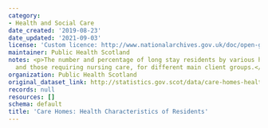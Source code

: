 ```yaml
---
category:
- Health and Social Care
date_created: '2019-08-23'
date_updated: '2021-09-03'
license: 'Custom licence: http://www.nationalarchives.gov.uk/doc/open-government-licence/version/3/'
maintainer: Public Health Scotland
notes: <p>The number and percentage of long stay residents by various health characteristics
  and those requiring nursing care, for different main client groups.</p>
organization: Public Health Scotland
original_dataset_link: http://statistics.gov.scot/data/care-homes-health-characteristics-of-residents
records: null
resources: []
schema: default
title: 'Care Homes: Health Characteristics of Residents'
---
```

